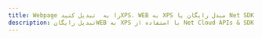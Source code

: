 ---title: Webpage را به  تبدیل کنیدXPS، WEB به XPS مبدل رایگان یا Net SDKdescription: تبدیل رایگانWEB به XPS با استفاده از Net Cloud APIs & SDK همچنین اسناد PDF را در Cloud ایجاد، ویرایش و رندر کنید.---